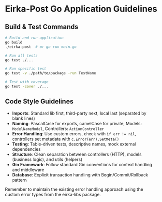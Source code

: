 # Eirka-Post Go Application Guidelines

## Build & Test Commands
```bash
# Build and run application
go build
./eirka-post  # or go run main.go

# Run all tests
go test ./...

# Run specific test
go test -v ./path/to/package -run TestName

# Test with coverage
go test -cover ./...
```

## Code Style Guidelines
- **Imports**: Standard lib first, third-party next, local last (separated by blank lines)
- **Naming**: PascalCase for exports, camelCase for private, Models: `ModelNameModel`, Controllers: `ActionController`
- **Error Handling**: Use custom errors, check with `if err != nil`, controllers set metadata with `c.Error(err).SetMeta()`
- **Testing**: Table-driven tests, descriptive names, mock external dependencies
- **Structure**: Clean separation between controllers (HTTP), models (business logic), and utils (helpers)
- **Gin Framework**: Follow standard Gin conventions for context handling and middleware
- **Database**: Explicit transaction handling with Begin/Commit/Rollback pattern

Remember to maintain the existing error handling approach using the custom error types from the eirka-libs package.
